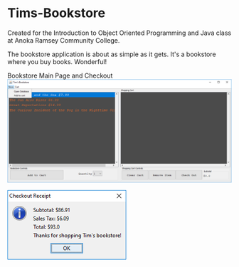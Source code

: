 # Tims-Bookstore

Created for the Introduction to Object Oriented Programming and Java class at Anoka Ramsey Community College.

The bookstore application is about as simple as it gets. It's a bookstore where you buy books. Wonderful!

Bookstore Main Page and Checkout
![EEPROM Main Form](/Git_Images/Bookstore_Main.png?raw=true "EEPROM Main Form")

![EEPROM Main Form](/Git_Images/Bookstore_Checkout.png?raw=true "EEPROM Main Form")
